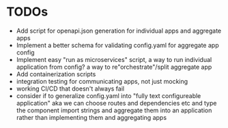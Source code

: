 # TODOs
* Add script for openapi.json generation for individual apps and aggregate apps
* Implement a better schema for validating config.yaml for aggregate app config
* Implement easy "run as microservices" script, a way to run individual application from config? a way to re"orchestrate"/split aggregate app
* Add containerization scripts
* integration testing for communicating apps, not just mocking
* working CI/CD that doesn't always fail
* consider if to generalize config.yaml into "fully text configureable application" aka we can choose routes and dependencies etc and type the component import strings and aggregate them into an application rather than implementing them and aggregating apps
